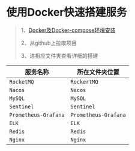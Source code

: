 # 使用Docker快速搭建服务

> 1、[Docker及Docker-compose环境安装](https://www.processon.com/mindmap/5f4787ef0791297ca41239db)
>
> 2、从github上拉取项目
>
> 3、进相应文件夹查看详细的搭建

|服务名称|所在文件夹位置|
|---------|---------|
|`RocketMQ`|`RockertMQ`|
|`Nacos`|`Nacos`|
|`MySQL`|`MySQL`|
|`Sentinel`|`Sentinel`|
|`Prometheus-Grafana`|`Prometheus-Grafana`|
|`ELK`|`ELK`|
|`Redis`|`Redis`|
|`Nginx`|`Nginx`|
